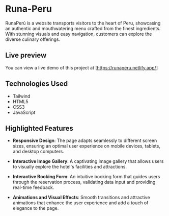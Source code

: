 # Runa-Peru

RunaPerú is a website transports visitors to the heart of Peru, showcasing an authentic and mouthwatering menu crafted from the finest ingredients. With stunning visuals and easy navigation, customers can explore the diverse culinary offerings.

## Live preview

You can view a live demo of this project at [https://runaperu.netlify.app/]

## Technologies Used

- Tailwind
- HTML5
- CSS3
- JavaScript


## Highlighted Features

- **Responsive Design**: The page adapts seamlessly to different screen sizes, ensuring an optimal user experience on mobile devices, tablets, and desktop computers.

- **Interactive Image Gallery**: A captivating image gallery that allows users to visually explore the hotel's facilities and attractions.

- **Interactive Booking Form**: An intuitive booking form that guides users through the reservation process, validating data input and providing real-time feedback.

- **Animations and Visual Effects**: Smooth transitions and attractive animations that enhance the user experience and add a touch of elegance to the page.